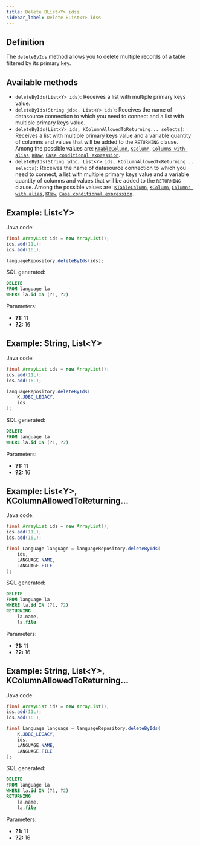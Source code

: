```yaml
---
title: Delete BList<Y> idss
sidebar_label: Delete BList<Y> idss
---
```


## Definition

The `deleteByIds` method allows you to delete multiple records of a table filtered by its primary key.

## Available methods

- `deleteByIds(List<Y> ids)`: Receives a list with multiple primary keys value.
- `deleteByIds(String jdbc, List<Y> ids)`: Receives the name of datasource connection to which you need to connect and a list with multiple primary keys value.
- `deleteByIds(List<Y> ids, KColumnAllowedToReturning... selects)`: Receives a list with multiple primary keys value and a variable quantity of columns and values that will be added to the `RETURNING` clause. Among the possible values are: [`KTableColumn`](/docs/misc/select-list-values#1-ktablecolumn), [`KColumn`](/docs/misc/select-list-values#2-kcolumn), [`Columns with alias`](/docs/misc/select-list-values#6-columns-with-alias), [`KRaw`](/docs/misc/select-list-values#7-kraw), [`Case conditional expression`](/docs/misc/select-list-values#8-case-conditional-expression).
- `deleteByIds(String jdbc, List<Y> ids, KColumnAllowedToReturning... selects)`: Receives the name of datasource connection to which you need to connect, a list with multiple primary keys value and a variable quantity of columns and values that will be added to the `RETURNING` clause. Among the possible values are: [`KTableColumn`](/docs/misc/select-list-values#1-ktablecolumn), [`KColumn`](/docs/misc/select-list-values#2-kcolumn), [`Columns with alias`](/docs/misc/select-list-values#6-columns-with-alias), [`KRaw`](/docs/misc/select-list-values#7-kraw), [`Case conditional expression`](/docs/misc/select-list-values#8-case-conditional-expression).

## Example: List&lt;Y&gt;

Java code:

```java
final ArrayList ids = new ArrayList();
ids.add(11L);
ids.add(16L);

languageRepository.deleteByIds(ids);
```

SQL generated:

```sql
DELETE
FROM language la
WHERE la.id IN (?1, ?2)
```

Parameters:

- **?1:** 11
- **?2:** 16

## Example: String, List&lt;Y&gt;

Java code:

```java
final ArrayList ids = new ArrayList();
ids.add(11L);
ids.add(16L);

languageRepository.deleteByIds(
    K.JDBC_LEGACY,
    ids
);
```

SQL generated:

```sql
DELETE
FROM language la
WHERE la.id IN (?1, ?2)
```

Parameters:

- **?1:** 11
- **?2:** 16

## Example: List&lt;Y&gt;, KColumnAllowedToReturning...

Java code:

```java
final ArrayList ids = new ArrayList();
ids.add(11L);
ids.add(16L);

final Language language = languageRepository.deleteByIds(
    ids,
    LANGUAGE.NAME,
    LANGUAGE.FILE
);
```

SQL generated:

```sql
DELETE
FROM language la
WHERE la.id IN (?1, ?2)
RETURNING
    la.name,
    la.file
```

Parameters:

- **?1:** 11
- **?2:** 16

## Example: String, List&lt;Y&gt;, KColumnAllowedToReturning...

Java code:

```java
final ArrayList ids = new ArrayList();
ids.add(11L);
ids.add(16L);

final Language language = languageRepository.deleteByIds(
    K.JDBC_LEGACY,
    ids,
    LANGUAGE.NAME,
    LANGUAGE.FILE
);
```

SQL generated:

```sql
DELETE
FROM language la
WHERE la.id IN (?1, ?2)
RETURNING
    la.name,
    la.file
```

Parameters:

- **?1:** 11
- **?2:** 16